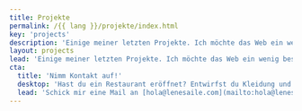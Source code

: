```yaml
---
title: Projekte
permalink: /{{ lang }}/projekte/index.html
key: 'projects'
description: 'Einige meiner letzten Projekte. Ich möchte das Web ein wenig besser machen: Für die BesucherInnen und für unseren Planeten.'
layout: projects
lead: 'Einige meiner letzten Projekte. Ich möchte das Web ein wenig besser machen: Für die Menschen und Organisationen, mit denen ich zusammenarbeite, für die BesucherInnen und für unseren Planeten.'
cta:
  title: 'Nimm Kontakt auf!'
  desktop: 'Hast du ein Restaurant eröffnet? Entwirfst du Kleidung und brauchst einen Shop? Bist du Coach, Schauspielerin, Sänger? '
  lead: 'Schick mir eine Mail an [hola@lenesaile.com](mailto:hola@lenesaile.com) und erzähl mir von deinem Projekt.'
---
```

